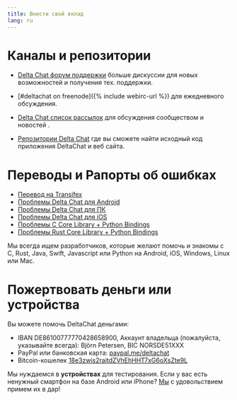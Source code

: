 ```yaml
---
title: Внести свой вклад
lang: ru
---
```


# Каналы и репозитории

- [Delta Chat форум поддержки](https://support.delta.chat) больше
  дискуссии для новых возможностей и получения тех. поддержки.

- [#deltachat on freenode]({% include webirc-url %}) для ежедневного обсуждения.

- [Delta Chat список
  рассылок](https://lists.codespeak.net/postorius/lists/delta.codespeak.net/) 
  для обсуждения сообществом и новостей .

- [Репозитории Delta Chat](https://github.com/deltachat/) где вы сможете 
  найти исходный код приложения DeltaChat и веб сайта.

# Переводы и Рапорты об ошибках

- [Перевод на Transifex](https://www.transifex.com/delta-chat/public/)
- [Проблемы Delta Chat для Android](https://github.com/deltachat/deltachat-android/issues)
- [Проблемы Delta Chat для ПК](https://github.com/deltachat/deltachat-desktop/issues)
- [Проблемы Delta Chat для iOS](https://github.com/deltachat/deltachat-ios/issues)
- [Проблемы C Core Library + Python Bindings](https://github.com/deltachat/deltachat-core/issues)
- [Проблемы Rust Core Library + Python Bindings](https://github.com/deltachat/deltachat-core-rust/issues)

Мы всегда ищем разработчиков, которые желают помочь и знакомы с 
C, Rust, Java, Swift, Javascript или Python на Android, iOS, Windows, Linux или Mac.


# Пожертвовать деньги или устройства

Вы можете помочь DeltaChat деньгами:

- IBAN DE86100777770428658900, Аккаунт владельца (пожалуйста, указывайте всегда): Björn Petersen, BIC NORSDE51XXX
- PayPal или банковская карта: [paypal.me/deltachat](https://paypal.me/deltachat/20)
- Bitcoin-кошелек [18e3zwis2raitdZVhEhHHT7xG6oXsZte9L](bitcoin:18e3zwis2raitdZVhEhHHT7xG6oXsZte9L)

Мы нуждаемся в **устройствах** для тестирования. Если у вас есть ненужный смартфон на базе Android или iPhone?
[Мы](imprint) с удовольствием примем их в дар!
